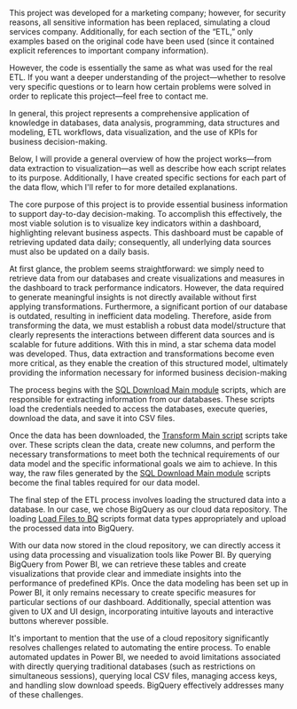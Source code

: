 This project was developed for a marketing company; however, for security reasons, all sensitive information has been replaced, simulating a cloud services company. Additionally, for each section of the “ETL,” only examples based on the original code have been used (since it contained explicit references to important company information).

However, the code is essentially the same as what was used for the real ETL. If you want a deeper understanding of the project—whether to resolve very specific questions or to learn how certain problems were solved in order to replicate this project—feel free to contact me.

In general, this project represents a comprehensive application of knowledge in databases, data analysis, programming, data structures and modeling, ETL workflows, data visualization, and the use of KPIs for business decision-making.

Below, I will provide a general overview of how the project works—from data extraction to visualization—as well as describe how each script relates to its purpose. Additionally, I have created specific sections for each part of the data flow, which I'll refer to for more detailed explanations.

The core purpose of this project is to provide essential business information to support day-to-day decision-making. To accomplish this effectively, the most viable solution is to visualize key indicators within a dashboard, highlighting relevant business aspects. This dashboard must be capable of retrieving updated data daily; consequently, all underlying data sources must also be updated on a daily basis.

At first glance, the problem seems straightforward: we simply need to retrieve data from our databases and create visualizations and measures in the dashboard to track performance indicators. However, the data required to generate meaningful insights is not directly available without first applying transformations. Furthermore, a significant portion of our database is outdated, resulting in inefficient data modeling. Therefore, aside from transforming the data, we must establish a robust data model/structure that clearly represents the interactions between different data sources and is scalable for future additions. With this in mind, a star schema data model was developed. Thus, data extraction and transformations become even more critical, as they enable the creation of this structured model, ultimately providing the information necessary for informed business decision-making

The process begins with the [SQL Download Main module](./SQLDownloadMain.py) scripts, which are responsible for extracting information from our databases. These scripts load the credentials needed to access the databases, execute queries, download the data, and save it into CSV files.

Once the data has been downloaded, the [Transform Main script](./TablesTransformMain.py) scripts take over. These scripts clean the data, create new columns, and perform the necessary transformations to meet both the technical requirements of our data model and the specific informational goals we aim to achieve. In this way, the raw files generated by the [SQL Download Main module](./SQLDownloadMain.py) scripts become the final tables required for our data model.

The final step of the ETL process involves loading the structured data into a database. In our case, we chose BigQuery as our cloud data repository. The loading [Load Files to BQ](./LoadFilesBQ.py) scripts format data types appropriately and upload the processed data into BigQuery.

With our data now stored in the cloud repository, we can directly access it using data processing and visualization tools like Power BI. By querying BigQuery from Power BI, we can retrieve these tables and create visualizations that provide clear and immediate insights into the performance of predefined KPIs. Once the data modeling has been set up in Power BI, it only remains necessary to create specific measures for particular sections of our dashboard. Additionally, special attention was given to UX and UI design, incorporating intuitive layouts and interactive buttons wherever possible.

It's important to mention that the use of a cloud repository significantly resolves challenges related to automating the entire process. To enable automated updates in Power BI, we needed to avoid limitations associated with directly querying traditional databases (such as restrictions on simultaneous sessions), querying local CSV files, managing access keys, and handling slow download speeds. BigQuery effectively addresses many of these challenges.
